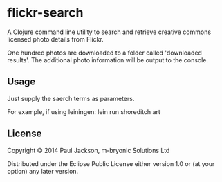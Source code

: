 # flickr-search

A Clojure command line utility to search and retrieve creative commons licensed photo details from Flickr.

One hundred photos are downloaded to a folder called 'downloaded results'. The additional photo information will
be output to the console.

## Usage

Just supply the saerch terms as parameters.

For example, if using leiningen:
lein run shoreditch art

## License

Copyright © 2014 Paul Jackson, m-bryonic Solutions Ltd

Distributed under the Eclipse Public License either version 1.0 or (at
your option) any later version.
